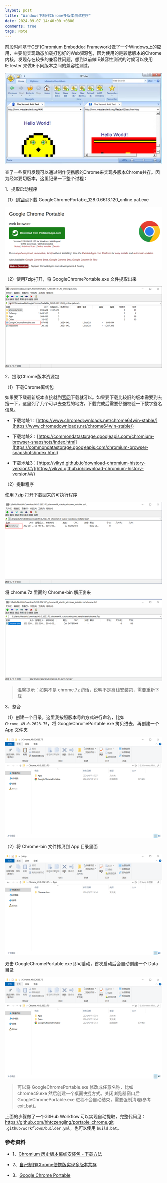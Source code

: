 ```yaml
---
layout: post
title: "Windows下制作Chrome多版本测试程序"
date: 2024-09-07 14:40:00 +0800
comments: true
tags: Note
---
```


前段时间基于CEF(Chromium Embedded Framework)做了一个Windows上的应用，主要能实现动态加载打包好的Web资源包，因为使用的是较低版本的Chrome内核，发现存在较多的兼容性问题，想到以前做IE兼容性测试的时候可以使用 IETester 来做IE不同版本之间的兼容性测试。

![ietester](/images/chrome-portable-app/ietester.png)

查了一些资料发现可以通过制作便携版的Chrome来实现多版本Chrome共存。因为经常要切版本，这里记录一下整个过程：

1、提取启动程序

（1）到[官网](https://portableapps.com/apps/internet/google_chrome_portable)下载 GoogleChromePortable_128.0.6613.120_online.paf.exe

![ChromiumPortable-1](/images/chrome-portable-app/ChromiumPortable-1.png)

（2）使用7zip打开，将 GoogleChromePortable.exe 文件提取出来

![ChromiumPortable-2](/images/chrome-portable-app/ChromiumPortable-2.png)

2、提取Chrome版本资源包

（1）下载Chrome离线包

如果要下载最新版本直接就到[官网](https://www.google.com/intl/en/chrome/browser/desktop/index.html?standalone=1)下载就可以。如果要下载比较旧的版本需要到去搜一下，这里列了几个可以去查找的地方，下载完成后需要仔细校验一下数字签名信息。

- 下载地址1：[https://www.chromedownloads.net/chrome64win-stable/](https://www.chromedownloads.net/chrome64win-stable/)

- 下载地址2：[https://commondatastorage.googleapis.com/chromium-browser-snapshots/index.html](https://commondatastorage.googleapis.com/chromium-browser-snapshots/index.html)

- 下载地址3：[https://vikyd.github.io/download-chromium-history-version/#/](https://vikyd.github.io/download-chromium-history-version/#/)

（2）提取程序

使用 7zip 打开下载回来的可执行程序

![chrome-1](/images/chrome-portable-app/chrome-1.png)

将 chrome.7z 里面的 Chrome-bin 解压出来

![chrome-2](/images/chrome-portable-app/chrome-2.png)

> 温馨提示：如果不是 chrome.7z 的话，说明不是离线安装包，需要重新下载

3、整合

（1）创建一个目录，这里我按照版本号的方式进行命名，比如 `Chrome_49.0.2623.75`，将 GoogleChromePortable.exe 拷贝进去，再创建一个 App 文件夹

![portable-1](/images/chrome-portable-app/portable-1.png)

（2）将 Chrome-bin 文件拷贝到 App 目录里面

![portable-2](/images/chrome-portable-app/portable-2.png)

双击 GoogleChromePortable.exe 即可启动，首次启动后会自动创建一个 Data 目录

![portable-3](/images/chrome-portable-app/portable-3.png)

> 可以将 GoogleChromePortable.exe 修改成任意名称，比如 chrome49.exe 然后创建一个桌面快捷方式。关闭浏览器窗口后 GoogleChromePortable.exe 进程不会自动结束，需要强制清理(参考exit.bat)。

上面的步骤做了一个GitHub Workflow 可以实现自动提取，完整代码见：https://github.com/hhtczengjing/portable_chrome.git `.github/workflows/builder.yml`，也可以使用 `build.bat`。

### 参考资料

- 1、[Chromium 历史版本离线安装包 - 下载方法](https://github.com/vikyd/note/blob/master/chrome_offline_download.md)

- 2、[自己制作Chrome便携版实现多版本共存](https://github.com/xiangyuecn/Docs/blob/master/Other/%E8%87%AA%E5%B7%B1%E5%88%B6%E4%BD%9Cchrome%E4%BE%BF%E6%90%BA%E7%89%88%E5%AE%9E%E7%8E%B0%E5%A4%9A%E7%89%88%E6%9C%AC%E5%85%B1%E5%AD%98.md)

- 3、[Google Chrome Portable](https://portableapps.com/apps/internet/google_chrome_portable)